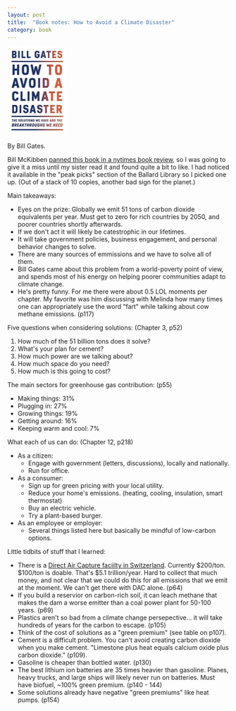 ```yaml
---
layout: post
title:  "Book notes: How to Avoid a Climate Disaster"
category: book
---
```


![Book cover](/assets/how-to-avoid-a-climate-disaster.jpg)

By Bill Gates.

Bill McKibben [panned this book in a nytimes book review](https://www.nytimes.com/2021/02/15/books/review/bill-gates-how-to-avoid-a-climate-disaster.html), so I was going to give it a miss until my sister read it and found quite a bit to like. I had noticed it available in the "peak picks" section of the Ballard Library so I picked one up. (Out of a stack of 10 copies, another bad sign for the planet.)

Main takeaways:
* Eyes on the prize: Globally we emit 51 tons of carbon dioxide equivalents per year. Must get to zero for rich countries by 2050, and poorer countries shortly afterwards.
* If we don't act it will likely be catestrophic in our lifetimes.
* It will take government policies, business engagement, and personal behavior changes to solve.
* There are many sources of emmissions and we have to solve all of them.
* Bill Gates came about this problem from a world-poverty point of view, and spends most of his energy on helping poorer communities adapt to climate change.
* He's pretty funny. For me there were about 0.5 LOL moments per chapter. My favorite was him discussing with Melinda how many times one can appropriately use the word "fart" while talking about cow methane emissions. (p117)

Five questions when considering solutions: (Chapter 3, p52)
1. How much of the 51 billion tons does it solve?
2. What's your plan for cement?
3. How much power are we talking about?
4. How much space do you need?
5. How much is this going to cost?

The main sectors for greenhouse gas contribution: (p55)
* Making things: 31%
* Plugging in: 27%
* Growing things: 19%
* Getting around: 16%
* Keeping warm and cool: 7%

What each of us can do: (Chapter 12, p218)
* As a citizen:
  * Engage with government (letters, discussions), locally and nationally.
  * Run for office.
* As a consumer:
  * Sign up for green pricing with your local utility.
  * Reduce your home's emissions. (heating, cooling, insulation, smart thermostat)
  * Buy an electric vehicle.
  * Try a plant-based burger.
* As an employee or employer:
  * Several things listed here but basically be mindful of low-carbon options.

Little tidbits of stuff that I learned:
* There is a [Direct Air Capture faciilty in Switzerland](https://www.dezeen.com/2017/06/06/world-first-commercial-carbon-capture-plant-switzerland-pollution-technology-news/). Currently $200/ton. $100/ton is doable. That's $5.1 trillion/year. Hard to collect that much money, and not clear that we could do this for all emissions that we emit at the moment. We can't get there with DAC alone. (p64)
* If you build a reservior on carbon-rich soil, it can leach methane that makes the dam a worse emitter than a coal power plant for 50-100 years. (p69)
* Plastics aren't so bad from a climate change persepective... it will take hundreds of years for the carbon to escape. (p105)
* Think of the cost of solutions as a "green premium" (see table on p107).
* Cement is a difficult problem. You can't avoid creating carbon dioxide when you make cement. "Limestone plus heat equals calcium oxide plus carbon dioxide." (p109).
* Gasoline is cheaper than bottled water. (p130)
* The best lithium ion batteries are 35 times heavier than gasoline. Planes, heavy trucks, and large ships will likely never run on batteries. Must have biofuel, ~100% green premium. (p140 - 144)
* Some solutions already have negative "green premiums" like heat pumps. (p154)

